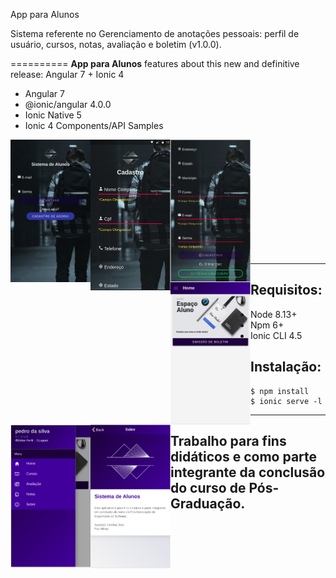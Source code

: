 App para Alunos

Sistema referente no Gerenciamento de anotações pessoais: perfil de usuário, cursos, notas, avaliação e boletim (v1.0.0).

==========
**App para Alunos** features about this new and definitive release: Angular 7 + Ionic 4 

* Angular 7
* @ionic/angular 4.0.0
* Ionic Native 5
* Ionic 4 Components/API Samples


<img src="https://github.com/crisgit/frontend/blob/master/src/assets/img/login.png" width="128" align="left">
<img src="https://github.com/crisgit/frontend/blob/master/src/assets/img/telacadastro.png" width="128" align="left">
<img src="https://github.com/crisgit/frontend/blob/master/src/assets/img/telacadastro1.png" width="128" align="left">
<img src="https://github.com/crisgit/frontend/blob/master/src/assets/img/teladehome.png" width="128" align="left">
<img src="https://github.com/crisgit/frontend/blob/master/src/assets/img/teladomenu.png" width="128" align="left">
<br>
<img src="https://github.com/crisgit/frontend/blob/master/src/assets/img/sobre.png" width="128" align="left">

<br><br><br><br><br><br><br><br><br>

---


Requisitos:
------------

* Node 8.13+
* Npm 6+
* Ionic CLI 4.5

Instalação:
------------

```
$ npm install
$ ionic serve -l
```

___

## Trabalho para fins didáticos e como parte integrante da conclusão do curso de Pós-Graduação.
